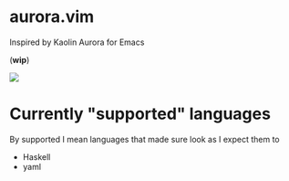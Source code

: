 # aurora.vim

Inspired by Kaolin Aurora for Emacs

(**wip**)

![](../assets/aurora-vim01.png?raw=true)

# Currently "supported" languages

By supported I mean languages that made sure look as I expect them to

- Haskell
- yaml
